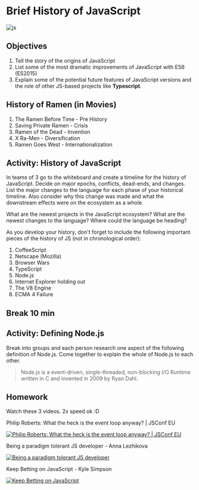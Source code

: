 # Brief History of JavaScript

![js](assets/js.gif)

## Objectives

1. Tell the story of the origins of JavaScript
1. List some of the most dramatic improvements of JavaScript with ES6 (ES2015)
1. Explain some of the potential future features of JavaScript versions and the role of other JS-based projects like **Typescript**.

## History of Ramen (in Movies)

1. The Ramen Before Time - Pre History
1. Saving Private Ramen - Crisis
1. Ramen of the Dead - Invention
1. X Ra-Men - Diversification
1. Ramen Goes West - Internationalization

## Activity: History of JavaScript

In teams of 3 go to the whiteboard and create a timeline for the history of JavaScript. Decide on major epochs, conflicts, dead-ends, and changes. List the major changes to the language for each phase of your historical timeline. Also consider why this change was made and what the downstream effects were on the ecosystem as a whole.

What are the newest projects in the JavaScript ecosystem? What are the newest changes to the language? Where could the language be heading?

As you develop your history, don't forget to include the following important pieces of the history of JS (not in chronological order):

1. CoffeeScript
1. Netscape (Mozilla)
1. Browser Wars
1. TypeScript
1. Node.js
1. Internet Explorer holding out
1. The V8 Engine
1. ECMA 4 Failure

## Break 10 min

## Activity: Defining Node.js

Break into groups and each person research one aspect of the following definition of Node.js. Come together to explain the whole of Node.js to each other.

> Node.js is a event-driven, single-threaded, non-blocking I/O Runtime written in C and invented in 2009 by Ryan Dahl.

## Homework

Watch these 3 videos. 2x speed ok :D

Philip Roberts: What the heck is the event loop anyway? | JSConf EU

[![Philip Roberts: What the heck is the event loop anyway? | JSConf EU](https://img.youtube.com/vi/8aGhZQkoFbQ/0.jpg)](https://www.youtube.com/watch?v=8aGhZQkoFbQ)

Being a paradigm tolerant JS developer - Anna Lezhikova

[![Being a paradigm tolerant JS developer](https://img.youtube.com/vi/ZvRksoVsSJE/0.jpg)](https://www.youtube.com/watch?v=ZvRksoVsSJE)

Keep Betting on JavaScript - Kyle Simpson

[![Keep Betting on JavaScript](https://img.youtube.com/vi/ixzK0jqLO70/0.jpg)](https://www.youtube.com/watch?v=ixzK0jqLO70)
